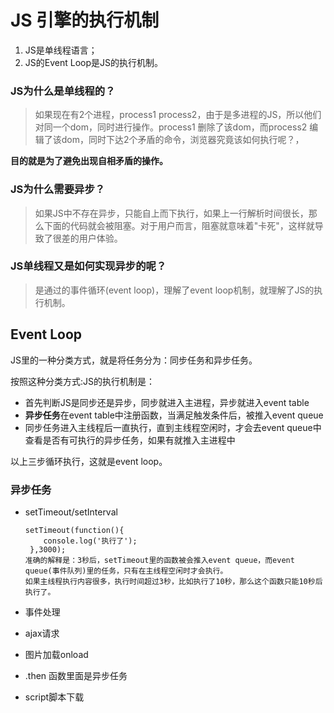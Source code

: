 # JS 引擎的执行机制

1. JS是单线程语言；
2. JS的Event Loop是JS的执行机制。



###  JS为什么是单线程的？

> 如果现在有2个进程，process1 process2，由于是多进程的JS，所以他们对同一个dom，同时进行操作。process1 删除了该dom，而process2 编辑了该dom，同时下达2个矛盾的命令，浏览器究竟该如何执行呢？，

**目的就是为了避免出现自相矛盾的操作。**



###  JS为什么需要异步？

> 如果JS中不存在异步，只能自上而下执行，如果上一行解析时间很长，那么下面的代码就会被阻塞。对于用户而言，阻塞就意味着"卡死"，这样就导致了很差的用户体验。





### JS单线程又是如何实现异步的呢？

> 是通过的事件循环(event loop)，理解了event loop机制，就理解了JS的执行机制。





## Event Loop

JS里的一种分类方式，就是将任务分为：同步任务和异步任务。

按照这种分类方式:JS的执行机制是：

- 首先判断JS是同步还是异步，同步就进入主进程，异步就进入event table
- **异步任务**在event table中注册函数，当满足触发条件后，被推入event queue
- 同步任务进入主线程后一直执行，直到主线程空闲时，才会去event queue中查看是否有可执行的异步任务，如果有就推入主进程中

以上三步循环执行，这就是event loop。



### 异步任务

- setTimeout/setInterval

  ```
  setTimeout(function(){
      console.log('执行了');
   },3000);    
  准确的解释是：3秒后，setTimeout里的函数被会推入event queue，而event queue(事件队列)里的任务，只有在主线程空闲时才会执行。
  如果主线程执行内容很多，执行时间超过3秒，比如执行了10秒，那么这个函数只能10秒后执行了。
  ```

- 事件处理

- ajax请求

- 图片加载onload

- .then 函数里面是异步任务

- script脚本下载